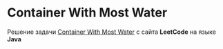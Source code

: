 # Container With Most Water
Решение задачи [Container With Most Water](https://leetcode.com/problems/container-with-most-water/) c сайта **LeetCode** на языке **Java**